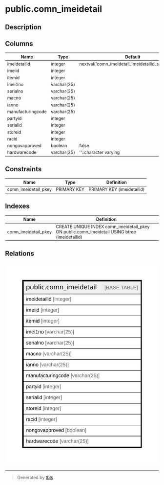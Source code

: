 # public.comn_imeidetail

## Description

## Columns

| Name | Type | Default | Nullable | Children | Parents | Comment |
| ---- | ---- | ------- | -------- | -------- | ------- | ------- |
| imeidetailid | integer | nextval('comn_imeidetail_imeidetailid_seq'::regclass) | false |  |  |  |
| imeiid | integer |  | true |  |  |  |
| itemid | integer |  | true |  |  |  |
| imei1no | varchar(25) |  | true |  |  |  |
| serialno | varchar(25) |  | true |  |  |  |
| macno | varchar(25) |  | true |  |  |  |
| ianno | varchar(25) |  | true |  |  |  |
| manufacturingcode | varchar(25) |  | true |  |  |  |
| partyid | integer |  | true |  |  |  |
| serialid | integer |  | true |  |  |  |
| storeid | integer |  | true |  |  |  |
| racid | integer |  | true |  |  |  |
| nongovapproved | boolean | false | true |  |  |  |
| hardwarecode | varchar(25) | ''::character varying | false |  |  |  |

## Constraints

| Name | Type | Definition |
| ---- | ---- | ---------- |
| comn_imeidetail_pkey | PRIMARY KEY | PRIMARY KEY (imeidetailid) |

## Indexes

| Name | Definition |
| ---- | ---------- |
| comn_imeidetail_pkey | CREATE UNIQUE INDEX comn_imeidetail_pkey ON public.comn_imeidetail USING btree (imeidetailid) |

## Relations

![er](public.comn_imeidetail.svg)

---

> Generated by [tbls](https://github.com/k1LoW/tbls)
